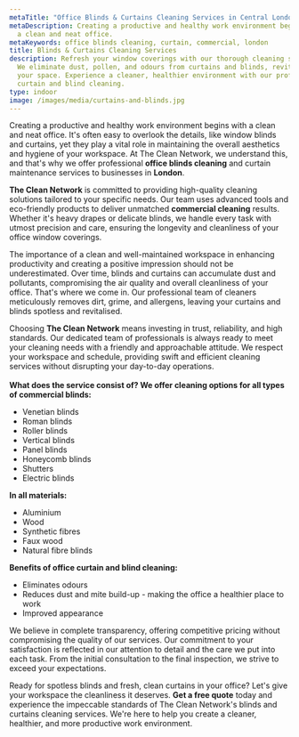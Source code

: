 ```yaml
---
metaTitle: "Office Blinds & Curtains Cleaning Services in Central London - The Clean Network"
metaDescription: Creating a productive and healthy work environment begins with
  a clean and neat office.
metaKeywords: office blinds cleaning, curtain, commercial, london
title: Blinds & Curtains Cleaning Services
description: Refresh your window coverings with our thorough cleaning services.
  We eliminate dust, pollen, and odours from curtains and blinds, revitalising
  your space. Experience a cleaner, healthier environment with our professional
  curtain and blind cleaning.
type: indoor
image: /images/media/curtains-and-blinds.jpg
---
```

Creating a productive and healthy work environment begins with a clean and neat office. It's often easy to overlook the details, like window blinds and curtains, yet they play a vital role in maintaining the overall aesthetics and hygiene of your workspace. At The Clean Network, we understand this, and that's why we offer professional <strong>office blinds cleaning</strong> and curtain maintenance services to businesses in <strong>London</strong>.

<strong>The Clean Network</strong> is committed to providing high-quality cleaning solutions tailored to your specific needs. Our team uses advanced tools and eco-friendly products to deliver unmatched <strong>commercial cleaning</strong> results. Whether it's heavy drapes or delicate blinds, we handle every task with utmost precision and care, ensuring the longevity and cleanliness of your office window coverings.

The importance of a clean and well-maintained workspace in enhancing productivity and creating a positive impression should not be underestimated. Over time, blinds and curtains can accumulate dust and pollutants, compromising the air quality and overall cleanliness of your office. That's where we come in. Our professional team of cleaners meticulously removes dirt, grime, and allergens, leaving your curtains and blinds spotless and revitalised.

Choosing <strong>The Clean Network</strong> means investing in trust, reliability, and high standards. Our dedicated team of professionals is always ready to meet your cleaning needs with a friendly and approachable attitude. We respect your workspace and schedule, providing swift and efficient cleaning services without disrupting your day-to-day operations.\
\
**What does the service consist of? We offer cleaning options for all types of commercial blinds:**

* Venetian blinds
* Roman blinds
* Roller blinds
* Vertical blinds
* Panel blinds
* Honeycomb blinds
* Shutters
* Electric blinds

**In all materials:**

* Aluminium
* Wood
* Synthetic fibres
* Faux wood
* Natural fibre blinds

**Benefits of office curtain and blind cleaning:**

* Eliminates odours
* Reduces dust and mite build-up - making the office a healthier place to work
* Improved appearance

We believe in complete transparency, offering competitive pricing without compromising the quality of our services. Our commitment to your satisfaction is reflected in our attention to detail and the care we put into each task. From the initial consultation to the final inspection, we strive to exceed your expectations.

Ready for spotless blinds and fresh, clean curtains in your office? Let's give your workspace the cleanliness it deserves. <strong>Get a free quote</strong> today and experience the impeccable standards of The Clean Network's blinds and curtains cleaning services. We're here to help you create a cleaner, healthier, and more productive work environment.